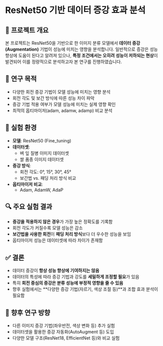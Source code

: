 
# ResNet50 기반 데이터 증강 효과 분석

## 📌 프로젝트 개요

본 프로젝트는 ResNet50을 기반으로 한 이미지 분류 모델에서 **데이터 증강(Augmentation)** 기법이 성능에 미치는 영향을 분석합니다. 일반적으로 증강은 성능 향상에 도움이 된다고 알려져 있으나, **특정 조건에서는 오히려 성능이 저하되는 현상**이 발견되어 이를 정량적으로 분석하고자 본 연구를 진행하였습니다.

## 🎯 연구 목적

- 다양한 회전 증강 기법이 모델 성능에 미치는 영향 분석  
- 회전 각도 및 보간 방식에 따른 성능 차이 파악  
- 증강 기법 적용 여부가 모델 성능에 미치는 실제 영향 확인  
- 최적의 옵티마이저(adam, adamw, adamp) 비교 분석

## 🧪 실험 환경

- **모델**: ResNet50 (Fine_tuning)
- **데이터셋**:
  - 벼 잎 질병 이미지 데이터셋
  - 쌀 품종 이미지 데이터셋
- **증강 방식**:
  - 회전 각도: 0°, 15°, 30°, 45°
  - 보간법 vs. 패딩 처리 방식 비교
- **옵티마이저 비교**:
  - Adam, AdamW, AdaP

## 🔍 주요 실험 결과

- **증강을 적용하지 않은 경우**가 가장 높은 정확도를 기록함
- 회전 각도가 커질수록 모델 성능은 감소
- **보간법을 사용한 회전**이 **패딩 처리 방식**보다 더 우수한 성능을 보임
- 옵티마이저 성능은 데이터셋에 따라 차이가 존재함

## ✅ 결론

- 데이터 증강이 **항상 성능 향상에 기여하지는 않음**
- 데이터의 특성에 따라 증강 기법과 강도를 **세밀하게 조정할 필요**가 있음
- 특히 **회전 중심의 증강은 분류 성능에 부정적 영향을 줄 수 있음**
- 향후 실험에서는 **다양한 증강 기법(자르기, 색상 조절 등)**과 조합 효과 분석이 필요함


## 🧠 향후 연구 방향

- 다른 이미지 증강 기법(좌우반전, 색상 변화 등) 추가 실험
- 데이터셋을 활용한 증강 자동화(AutoAugment 등) 도입
- 다양한 모델 구조(ResNet18, EfficientNet 등)와 비교 실험

